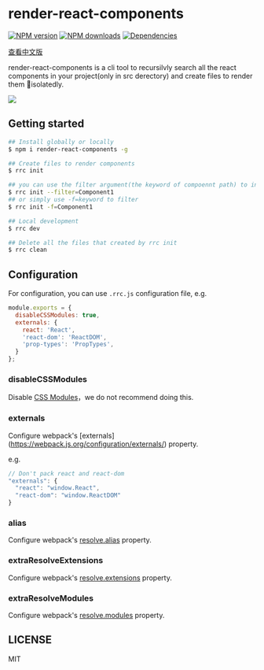 # render-react-components

[![NPM version](https://img.shields.io/npm/v/render-react-components.svg?style=flat)](https://npmjs.org/package/render-react-components)
[![NPM downloads](http://img.shields.io/npm/dm/render-react-components.svg?style=flat)](https://npmjs.org/package/render-react-components)
[![Dependencies](https://david-dm.org/lewis617/render-react-components/status.svg)](https://david-dm.org/lewis617/render-react-components)

[查看中文版](https://github.com/lewis617/render-react-components/blob/master/README_zh-cn.md)

render-react-components is a cli tool to recursilvly search all the react components in your project(only in src derectory) and create files to render them isolatedly.

![](https://img.alicdn.com/tfs/TB1VPzQnHGYBuNjy0FoXXciBFXa-894-444.gif)

## Getting started
```bash
## Install globally or locally
$ npm i render-react-components -g

## Create files to render components
$ rrc init

## you can use the filter argument(the keyword of compoennt path) to init for part of components
$ rrc init --filter=Component1
## or simply use -f=keyword to filter
$ rrc init -f=Component1

## Local development
$ rrc dev

## Delete all the files that created by rrc init
$ rrc clean

```

## Configuration

For configuration, you can use `.rrc.js` configuration file, e.g.

```js
module.exports = {
  disableCSSModules: true,
  externals: {
    react: 'React',
    'react-dom': 'ReactDOM',
    'prop-types': 'PropTypes',
  }
};
```

### disableCSSModules

Disable [CSS Modules](https://github.com/css-modules/css-modules)，we do not recommend doing this.

### externals

Configure webpack's [externals] (https://webpack.js.org/configuration/externals/) property.

e.g.

```js
// Don't pack react and react-dom
"externals": {
  "react": "window.React",
  "react-dom": "window.ReactDOM"
}
```

### alias

Configure webpack's [resolve.alias](https://webpack.js.org/configuration/resolve/#resolve-alias) property.

### extraResolveExtensions

Configure webpack's [resolve.extensions](https://webpack.js.org/configuration/resolve/#resolve-extensions) property.

### extraResolveModules

Configure webpack's [resolve.modules](https://webpack.js.org/configuration/resolve/#resolve-extensions) property.

## LICENSE

MIT
